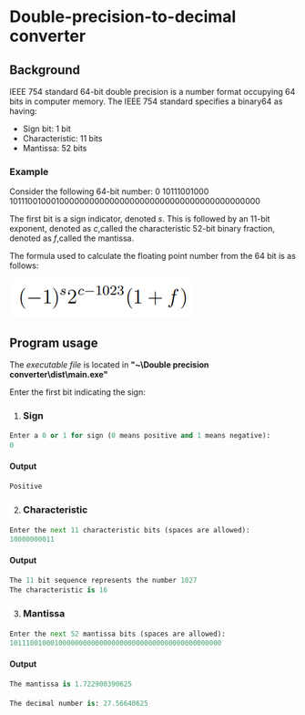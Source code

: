 # Double-precision-to-decimal converter

## Background
 IEEE 754 standard 64-bit double precision is a number format occupying  64 bits in computer memory.
 The IEEE 754 standard specifies a binary64 as having:

 - Sign bit: 1 bit
 - Characteristic: 11 bits
 - Mantissa: 52 bits

### Example
Consider the following 64-bit number:
0 10111001000 1011100100010000000000000000000000000000000000000000

The first bit is a sign indicator, denoted *s*.
This is followed by an 11-bit exponent, denoted as *c*,called the characteristic
52-bit binary fraction, denoted as *f*,called the mantissa.

The formula used to calculate the floating point number from the 64 bit is as follows:

![Math Expression](Images/IEEE_formula.png)

## Program usage
The *executable file* is located in **"~\Double precision converter\dist\main.exe"**

Enter the first bit indicating the sign:

1. ### Sign
```Python
Enter a 0 or 1 for sign (0 means positive and 1 means negative):
0
```
#### Output
```Python
Positive
```
2. ### Characteristic
```Python
Enter the next 11 characteristic bits (spaces are allowed):
10000000011
```
#### Output
```Python
The 11 bit sequence represents the number 1027
The characteristic is 16
```

3. ### Mantissa
```Python
Enter the next 52 mantissa bits (spaces are allowed):
1011100100010000000000000000000000000000000000000000
```
 #### Output
 ```Python
The mantissa is 1.722900390625

The decimal number is: 27.56640625
```

